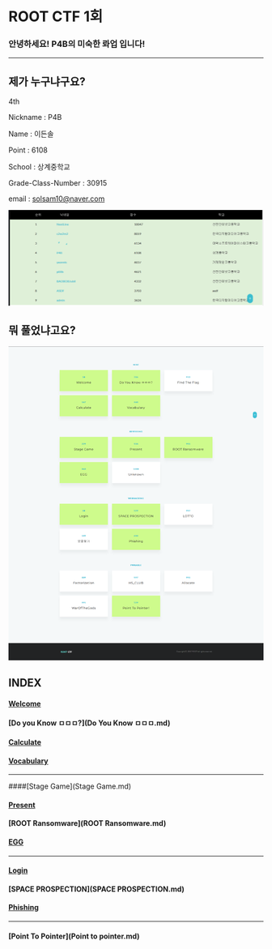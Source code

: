 

# ROOT CTF 1회

### 안녕하세요! P4B의 미숙한 롸업 입니다!

-------------

## 제가 누구냐구요?

4th

Nickname : P4B

Name : 이든솔

Point : 6108

School : 상계중학교

Grade-Class-Number : 30915

email : [solsam10@naver.com](mailto:solsam10@naver.com)

![홈피랭크](img/rank.png)

## 뭐 풀었냐고요?

![풀은 문제 사진](img/solved.png)

## INDEX

#### [Welcome](Welcome.md)

#### [Do you Know ㅁㅁㅁ?](Do You Know ㅁㅁㅁ.md)

#### [Calculate](Calculate.md)

#### [Vocabulary](Vocabulary.md)

----

####[Stage Game](Stage Game.md)

#### [Present](Present.md)

#### [ROOT Ransomware](ROOT Ransomware.md)

#### [EGG](EGG.md)

--------

#### [Login](Login.md)

#### [SPACE PROSPECTION](SPACE PROSPECTION.md)

#### [Phishing](Phishing.md)

--------

#### [Point To Pointer](Point to pointer.md)

